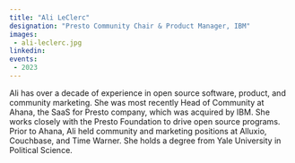 ```yaml
---
title: "Ali LeClerc"
designation: "Presto Community Chair & Product Manager, IBM"
images:
 - ali-leclerc.jpg
linkedin: 
events:
 - 2023
---
```


Ali has over a decade of experience in open source software, product, and community marketing. She was most recently Head of Community at Ahana, the SaaS for Presto company, which was acquired by IBM. She works closely with the Presto Foundation to drive open source programs. Prior to Ahana, Ali held community and marketing positions at Alluxio, Couchbase, and Time Warner. She holds a degree from Yale University in Political Science.